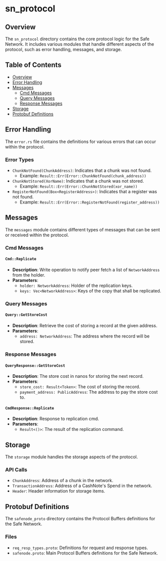 # sn_protocol

## Overview

The `sn_protocol` directory contains the core protocol logic for the Safe Network. It includes various modules that handle different aspects of the protocol, such as error handling, messages, and storage.

## Table of Contents

- [Overview](#overview)
- [Error Handling](#error-handling)
- [Messages](#messages)
  - [Cmd Messages](#cmd-messages)
  - [Query Messages](#query-messages)
  - [Response Messages](#response-messages)
- [Storage](#storage)
- [Protobuf Definitions](#protobuf-definitions)

## Error Handling

The `error.rs` file contains the definitions for various errors that can occur within the protocol.

### Error Types

- `ChunkNotFound(ChunkAddress)`: Indicates that a chunk was not found.
  - Example: `Result::Err(Error::ChunkNotFound(chunk_address))`
- `ChunkNotStored(XorName)`: Indicates that a chunk was not stored.
  - Example: `Result::Err(Error::ChunkNotStored(xor_name))`
- `RegisterNotFound(Box<RegisterAddress>)`: Indicates that a register was not found.
  - Example: `Result::Err(Error::RegisterNotFound(register_address))`

## Messages

The `messages` module contains different types of messages that can be sent or received within the protocol.

### Cmd Messages

#### `Cmd::Replicate`

- **Description**: Write operation to notify peer fetch a list of `NetworkAddress` from the holder.
- **Parameters**:
  - `holder: NetworkAddress`: Holder of the replication keys.
  - `keys: Vec<NetworkAddress>`: Keys of the copy that shall be replicated.

### Query Messages

#### `Query::GetStoreCost`

- **Description**: Retrieve the cost of storing a record at the given address.
- **Parameters**:
  - `address: NetworkAddress`: The address where the record will be stored.

### Response Messages

#### `QueryResponse::GetStoreCost`

- **Description**: The store cost in nanos for storing the next record.
- **Parameters**:
  - `store_cost: Result<Token>`: The cost of storing the record.
  - `payment_address: PublicAddress`: The address to pay the store cost to.

#### `CmdResponse::Replicate`

- **Description**: Response to replication cmd.
- **Parameters**:
  - `Result<()>`: The result of the replication command.

## Storage

The `storage` module handles the storage aspects of the protocol.

### API Calls

- `ChunkAddress`: Address of a chunk in the network.
- `TransactionAddress`: Address of a CashNote's Spend in the network.
- `Header`: Header information for storage items.

## Protobuf Definitions

The `safenode_proto` directory contains the Protocol Buffers definitions for the Safe Network.

### Files

- `req_resp_types.proto`: Definitions for request and response types.
- `safenode.proto`: Main Protocol Buffers definitions for the Safe Network.
